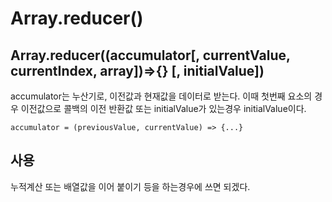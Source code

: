 # Array.reducer()
## Array.reducer((accumulator[, currentValue, currentIndex, array])=>{} [, initialValue])
accumulator는 누산기로, 이전값과 현재값을 데이터로 받는다. 이때 첫번째 요소의 경우 이전값으로 콜백의 이전 반환값 또는 initialValue가 있는경우 initialValue이다.
```
accumulator = (previousValue, currentValue) => {...}
```

## 사용
누적계산 또는 배열값을 이어 붙이기 등을 하는경우에 쓰면 되겠다.